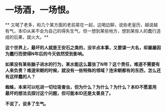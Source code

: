 一场酒，一场恨。
====



** 又喝了老多，和几个某方面的老前辈在一起，边喝边聊，说些老皇历，越说越有气，本ID从来不会为自己的得失生气，但一想到某些地方，想到某些人的蠢行造成的后果，就火大。**

**这个世界上，最坏的人就是王安石之类的，没半点本事，又要谋一大名，却屡屡因为蠢行而使得N年后的今天依然受到影响。**

**如果没有某些脑子进水的行为，某水能这么嚣张了N年？这个责任，难道不需要有人来负责？难道宋朝的时候，就没有一些特殊的领域？连宋朝都有的东西，怎么还有这样蠢的人？**

**蜘蛛，本来可以吃进一切垃圾害虫，但为什么？为什么？为什么？本ID不愿意用最坏的想法去探讨这个问题，但可能本ID还是太善良了。**

**不说了，说多了生气。**

